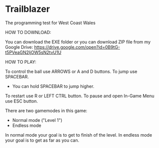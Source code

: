 # Trailblazer
The programming test for West Coast Wales

HOW TO DOWNLOAD:

You can download the EXE folder or you can download ZIP file from my Google Drive:
https://drive.google.com/open?id=0B9tG-t5PVeaGN2ljOW5sN2tvU1U


HOW TO PLAY:

To control the ball use ARROWS or A and D buttons.
To jump use SPACEBAR.
 - You can hold SPACEBAR to jump higher.

To restart use R or LEFT CTRL button.
To pause and open In-Game Menu use ESC button.

There are two gamemodes in this game:
 - Normal mode ("Level 1")
 - Endless mode

In normal mode your goal is to get to finish of the level.
In endless mode your goal is to get as far as you can.
